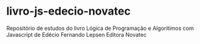 # livro-js-edecio-novatec
 Repositório de estudos do livro Lógica de Programação e Algoritimos com Javascript de Edécio Fernando Lepsen Editora Novatec
